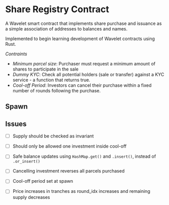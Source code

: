 # Share Registry Contract

A Wavelet smart contract that implements share purchase and issuance as
a simple association of addresses to balances and names.

Implemented to begin learning development of Wavelet contracts using Rust.

*Contraints*
 * _Minimum parcel size_: Purchaser must request a minimum amount of shares to
   participate in the sale
 * _Dummy KYC_:	Check all potential holders (sale or transfer) against a KYC
   service - a function that returns true.
 * _Cool-off Period_: Investors can cancel their purchase within a fixed number
   of rounds following the purchase.

## Spawn

## Issues
 - [ ] Supply should be checked as invariant
 - [ ] Should only be allowed one investment inside cool-off
 - [ ] Safe balance updates using `HashMap.get()` and `.insert()`, instead of `.or_insert()`
 - [ ] Cancelling investment reverses all parcels purchased
 - [ ] Cool-off period set at spawn
 - [ ] Price increases in tranches as round\_idx increases and remaining supply decreases

